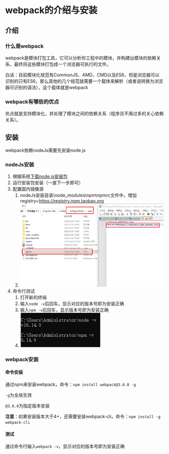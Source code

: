 # webpack的介绍与安装

## 介绍

### 什么是webpack

webpack是模块打包工具，它可以分析你工程中的模块，并构建出模块的依赖关系，最终将这些模块打包成一个浏览器可执行的文件。

白话：目前模块化规范有CommonJS、AMD、CMD以及ES6，但是浏览器可以识别的只有ES6，那么其他的几个规范就需要一个载体来解析（或者说转换为浏览器可识别的语法），这个载体就是webpack

### webpack有哪些的优点

优点就是支持模块化，并处理了模块之间的依赖关系（程序员不用过多的关心依赖关系）。

## <div id='install'>安装</div>

webpack依赖nodeJs需要先安装node.js

### nodeJs安装

1. 根据系统[下载node.js安装包](https://nodejs.org/zh-cn/)
2. 运行安装包安装（一直下一步即可）
3. 配置国内镜像源
   1. nodeJs安装目录\node_modules\npm\npmrc文件中，增加  registry=https://registry.npm.taobao.org
   2. <img src="./images/taobao_registry.png" style="zoom:75%;" />
4. 命令行测试
   1. 打开新的终端
   2. 输入`node -v`后回车，显示对应的版本号即为安装正确
   3. 输入`npm -v`后回车，显示版本号即为安装正确
   4. ![](./images/node_version.png)



### webpack安装

#### 命令安装

通过npm来安装webpack，命令：`npm install webpack@3.6.0 -g` 

`-g`为全局生效

`@3.6.0`为指定版本安装

**注意**：如果安装版本大于4+，还需要安装webpack-cli，命令：`npm install -g webpack-cli`

#### 测试

通过命令行输入`webpack -v`，显示对应的版本号即为安装正确

